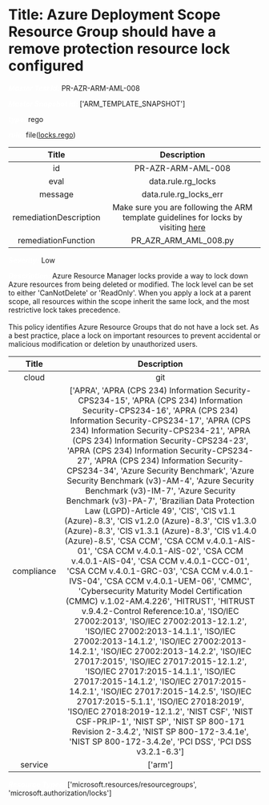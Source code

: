 



# Title: Azure Deployment Scope Resource Group should have a remove protection resource lock configured


***<font color="white">Master Test Id:</font>*** PR-AZR-ARM-AML-008

***<font color="white">Master Snapshot Id:</font>*** ['ARM_TEMPLATE_SNAPSHOT']

***<font color="white">type:</font>*** rego

***<font color="white">rule:</font>*** file([locks.rego])  
  
  
  
  

|Title|Description|
| :---: | :---: |
|id|PR-AZR-ARM-AML-008|
|eval|data.rule.rg_locks|
|message|data.rule.rg_locks_err|
|remediationDescription|Make sure you are following the ARM template guidelines for locks by visiting <a href='https://docs.microsoft.com/en-us/azure/templates/microsoft.authorization/2016-09-01/locks' target='_blank'>here</a>|
|remediationFunction|PR_AZR_ARM_AML_008.py|


***<font color="white">Severity:</font>*** Low

***<font color="white">Description:</font>*** Azure Resource Manager locks provide a way to lock down Azure resources from being deleted or modified. The lock level can be set to either 'CanNotDelete' or 'ReadOnly'. When you apply a lock at a parent scope, all resources within the scope inherit the same lock, and the most restrictive lock takes precedence.<br><br>This policy identifies Azure Resource Groups that do not have a lock set. As a best practice, place a lock on important resources to prevent accidental or malicious modification or deletion by unauthorized users.  
  
  

|Title|Description|
| :---: | :---: |
|cloud|git|
|compliance|['APRA', 'APRA (CPS 234) Information Security-CPS234-15', 'APRA (CPS 234) Information Security-CPS234-16', 'APRA (CPS 234) Information Security-CPS234-17', 'APRA (CPS 234) Information Security-CPS234-21', 'APRA (CPS 234) Information Security-CPS234-23', 'APRA (CPS 234) Information Security-CPS234-27', 'APRA (CPS 234) Information Security-CPS234-34', 'Azure Security Benchmark', 'Azure Security Benchmark (v3)-AM-4', 'Azure Security Benchmark (v3)-IM-7', 'Azure Security Benchmark (v3)-PA-7', 'Brazilian Data Protection Law (LGPD)-Article 49', 'CIS', 'CIS v1.1 (Azure)-8.3', 'CIS v1.2.0 (Azure)-8.3', 'CIS v1.3.0 (Azure)-8.3', 'CIS v1.3.1 (Azure)-8.3', 'CIS v1.4.0 (Azure)-8.5', 'CSA CCM', 'CSA CCM v.4.0.1-AIS-01', 'CSA CCM v.4.0.1-AIS-02', 'CSA CCM v.4.0.1-AIS-04', 'CSA CCM v.4.0.1-CCC-01', 'CSA CCM v.4.0.1-GRC-03', 'CSA CCM v.4.0.1-IVS-04', 'CSA CCM v.4.0.1-UEM-06', 'CMMC', 'Cybersecurity Maturity Model Certification (CMMC) v.1.02-AM.4.226', 'HITRUST', 'HITRUST v.9.4.2-Control Reference:10.a', 'ISO/IEC 27002:2013', 'ISO/IEC 27002:2013-12.1.2', 'ISO/IEC 27002:2013-14.1.1', 'ISO/IEC 27002:2013-14.1.2', 'ISO/IEC 27002:2013-14.2.1', 'ISO/IEC 27002:2013-14.2.2', 'ISO/IEC 27017:2015', 'ISO/IEC 27017:2015-12.1.2', 'ISO/IEC 27017:2015-14.1.1', 'ISO/IEC 27017:2015-14.1.2', 'ISO/IEC 27017:2015-14.2.1', 'ISO/IEC 27017:2015-14.2.5', 'ISO/IEC 27017:2015-5.1.1', 'ISO/IEC 27018:2019', 'ISO/IEC 27018:2019-12.1.2', 'NIST CSF', 'NIST CSF-PR.IP-1', 'NIST SP', 'NIST SP 800-171 Revision 2-3.4.2', 'NIST SP 800-172-3.4.1e', 'NIST SP 800-172-3.4.2e', 'PCI DSS', 'PCI DSS v3.2.1-6.3']|
|service|['arm']|


***<font color="white">Resource Types:</font>*** ['microsoft.resources/resourcegroups', 'microsoft.authorization/locks']


[locks.rego]: https://github.com/prancer-io/prancer-compliance-test/tree/master/azure/iac/locks.rego
